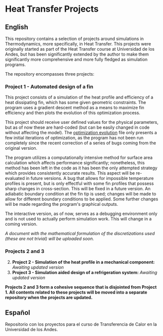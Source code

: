 # Heat Transfer Projects

## English

This repository contains a selection of projects around simulations in Thermodynamics, more specifically, in Heat Transfer. This projects were originally started as part of the Heat Transfer course at Universidad de los Andes, but has been significantly extended by the author to make them significantly more comprehensive and more fully fledged as simulation programs.

The repository encompasses three projects:

### **Project 1 - Automated design of a fin**

This project consists of a simulation of the heat profile and efficiency of a heat dissipating fin, which has some given geometric constraints. The program uses a gradient descent method as a means to maximize fin efficiency and then plots the evolution of this optimization process.

This project should receive user defined values for the physical parameters, but as of now these are hard-coded (but can be easily changed in code without affecting the model). The [optimization evolution](Project1_FinOptimization/optimization_evolution.png) file only presents a few initial iterations of optimization, as the program has not been run completely since the recent correction of a series of bugs coming from the original version.

The program utilizes a computationally intensive method for surface area calculation which affects performance significantly; nonetheless, this method has been left in the code as it has been the only attempted strategy which provides consistently accurate results. This aspect will be re-evaluated in future versions. A bug that allows for impossible temperature profiles is present, but is only effectful with some fin profiles that possess sharp changes in cross-section. This will be fixed in a future version. An adiabatic boundary condition at the fin tip is used; changes will be made to allow for different boundary conditions to be applied. Some further changes will be made regarding the program's graphical outputs.

The interactive version, as of now, serves as a debugging environment only and is not used to actually perform simulation work. This will change in a coming version.

*A document with the mathematical formulation of the discretizations used (these are not trivial) will be uploaded soon.*

### Projects 2 and 3

2. **Project 2 - Simulation of the heat profile in a mechanical component:** *Awaiting updated version*
3. **Project 3 - Simulation aided design of a refrigeration system:** *Awaiting updated version*

**Projects 2 and 3 form a cohesive sequence that is disjointed from Project 1. All contents related to these projects will be moved into a separate repository when the projects are updated.**

## Español

Repositorio con los proyectos para el curso de Transferencia de Calor en la Universidad de los Andes.
